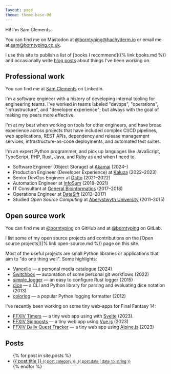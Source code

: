 ```yaml
---
layout: page
theme: theme-base-0d
---
```


Hi! I'm Sam Clements.

You can find me on Mastodon at [@borntyping@hachyderm.io](https://hachyderm.io/@borntyping) or email me at  [sam@borntyping.co.uk](mailto:sam@borntyping.co.uk).

I use this site to publish a list of [books I recommend]({% link books.md %}) and occasionally write [blog posts](#posts) about things I've been working on.

## Professional work

You can find me at [Sam Clements][linkedin] on LinkedIn.

I'm a software engineer with a history of developing internal tooling for engineering teams. I've worked in teams labeled "devops", "operations", "infrastructure", and "developer experience"; but always with the goal of making my peers more effective.

I'm at my best when working on tools for other engineers, and have broad experience across projects that have included complex CI/CD pipelines, web applications, REST APIs, dependency and release management services, infrastructure-as-code deployments, and automated test suites.

I'm an expert Python programmer, and pick up languages like JavaScript, TypeScript, PHP, Rust, Java, and Ruby as and when I need to.

* Software Engineer (Object Storage) at [Akamai][akamai] (2024–)
* Production Engineer (Developer Experience) at [Kaluza][kaluza] (2022–2023)
* Senior DevOps Engineer at [Datto][datto] (2021–2022)
* Automation Engineer at [InfoSum][infosum] (2018–2021)
* IT Consultant at [General Bioinformatics][general-bioinformatics] (2017–2018)
* Operations Engineer at [DataSift][datasift] (2013–2017)
* Studied *Open Source Computing* at [Aberystwyth University][au] (2011–2015)

## Open source work

You can find me at [@borntyping][github] on GitHub and at [@borntyping][gitlab] on GitLab.

I list some of my open source projects and contributions on the [Open source projects]({% link open-source.md %}) page on this site.

Most of the useful projects are small Python libraries or applications that aim to "do one thing well". Some highlights:

- [Vancelle] — a personal media catalogue (2024)
- [Switchbox][switchbox] — automation of some personal git workflows (2022)
- [simple_logger][simple_logger] — an easy to configure Rust logger (2015)
- [dice][dice] — a CLI and Python library for parsing and evaluating dice notation (2013)
- [colorlog][simple_logger] — a popular Python logging formatter (2012)

I've recently been working on some tiny web-apps for Final Fantasy 14:

- [FFXIV Timers][ffxiv-timers] — a tiny web app using with [Svelte](https://svelte.dev/) (2023).
- [FFXIV Signposts][ffxiv-signposts] — a tiny web app using [Vue.js](https://vuejs.org) (2023)
- [FFXIV Daily Quest Tracker][ffxiv-daily-quest-tracker] — a tiny web app using [Alpine.js](https://alpinejs.dev/) (2023)

## Posts

<ul class="related-posts">
  {% for post in site.posts %}
    <li>
      <a href="{{ post.url }}">
        {{ post.title }}
        <small>{{ post.category }}, {{ post.date | date_to_string }}</small>
      </a>
    </li>
  {% endfor %}
</ul>

[au]: http://www.aber.ac.uk/en/
[datasift]: http://datasift.com/
[general-bioinformatics]: https://www.generalbioinformatics.com/
[infosum]: https://www.infosum.com/
[datto]: https://www.datto.com/
[kaluza]: https://www.kaluza.com/
[akamai]: https://www.akamai.com/

[github]: https://github.com/borntyping/
[github-sandbox]: https://github.com/borntyping-sandbox/
[gitlab]: https://gitlab.com/borntyping/
[linkedin]: https://www.linkedin.com/in/borntyping/
[cohost]: https://cohost.org/borntyping

[ffxiv-timers]: https://borntyping.co.uk/ffxiv-timers/
[ffxiv-signposts]: https://borntyping.co.uk/ffxiv-signposts/
[ffxiv-daily-quest-tracker]: https://borntyping.co.uk/ffxiv-daily-quest-tracker/
[switchbox]: https://github.com/borntyping/switchbox
[simple_logger]: https://github.com/borntyping/rust-simple_logger
[dice]: https://github.com/borntyping/python-dice
[Vancelle]: https://github.com/borntyping/vancelle
